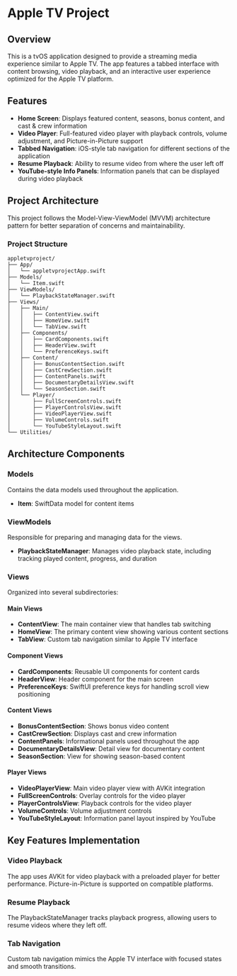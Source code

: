 # Apple TV Project

## Overview
This is a tvOS application designed to provide a streaming media experience similar to Apple TV. The app features a tabbed interface with content browsing, video playback, and an interactive user experience optimized for the Apple TV platform.

## Features
- **Home Screen**: Displays featured content, seasons, bonus content, and cast & crew information
- **Video Player**: Full-featured video player with playback controls, volume adjustment, and Picture-in-Picture support
- **Tabbed Navigation**: iOS-style tab navigation for different sections of the application
- **Resume Playback**: Ability to resume video from where the user left off
- **YouTube-style Info Panels**: Information panels that can be displayed during video playback

## Project Architecture
This project follows the Model-View-ViewModel (MVVM) architecture pattern for better separation of concerns and maintainability.

### Project Structure

```
appletvproject/
├── App/
│   └── appletvprojectApp.swift
├── Models/
│   └── Item.swift
├── ViewModels/
│   └── PlaybackStateManager.swift
├── Views/
│   ├── Main/
│   │   ├── ContentView.swift
│   │   ├── HomeView.swift
│   │   └── TabView.swift
│   ├── Components/
│   │   ├── CardComponents.swift
│   │   ├── HeaderView.swift
│   │   └── PreferenceKeys.swift
│   ├── Content/
│   │   ├── BonusContentSection.swift
│   │   ├── CastCrewSection.swift
│   │   ├── ContentPanels.swift
│   │   ├── DocumentaryDetailsView.swift
│   │   └── SeasonSection.swift
│   └── Player/
│       ├── FullScreenControls.swift
│       ├── PlayerControlsView.swift
│       ├── VideoPlayerView.swift
│       ├── VolumeControls.swift
│       └── YouTubeStyleLayout.swift
└── Utilities/
```

## Architecture Components

### Models
Contains the data models used throughout the application.
- **Item**: SwiftData model for content items

### ViewModels
Responsible for preparing and managing data for the views.
- **PlaybackStateManager**: Manages video playback state, including tracking played content, progress, and duration

### Views
Organized into several subdirectories:

#### Main Views
- **ContentView**: The main container view that handles tab switching
- **HomeView**: The primary content view showing various content sections
- **TabView**: Custom tab navigation similar to Apple TV interface

#### Component Views
- **CardComponents**: Reusable UI components for content cards
- **HeaderView**: Header component for the main screen
- **PreferenceKeys**: SwiftUI preference keys for handling scroll view positioning

#### Content Views
- **BonusContentSection**: Shows bonus video content
- **CastCrewSection**: Displays cast and crew information
- **ContentPanels**: Informational panels used throughout the app
- **DocumentaryDetailsView**: Detail view for documentary content
- **SeasonSection**: View for showing season-based content

#### Player Views
- **VideoPlayerView**: Main video player view with AVKit integration
- **FullScreenControls**: Overlay controls for the video player
- **PlayerControlsView**: Playback controls for the video player
- **VolumeControls**: Volume adjustment controls
- **YouTubeStyleLayout**: Information panel layout inspired by YouTube

## Key Features Implementation

### Video Playback
The app uses AVKit for video playback with a preloaded player for better performance. Picture-in-Picture is supported on compatible platforms.

### Resume Playback
The PlaybackStateManager tracks playback progress, allowing users to resume videos where they left off.

### Tab Navigation
Custom tab navigation mimics the Apple TV interface with focused states and smooth transitions.

